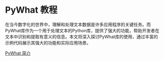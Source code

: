 # PyWhat 教程

<show-structure depth="2"/>

在当今数字化的世界中，理解和处理文本数据是许多应用程序的关键任务。而PyWhat库作为一个用于处理文本的Python库，提供了强大的功能，帮助开发者在文本中识别和提取有意义的信息。本文将深入探讨PyWhat库的使用，通过丰富的示例代码展示其强大的功能和实际应用场景。


<seealso>
<category ref="ref_docs">
    <a href="https://mp.weixin.qq.com/s/OUCnJz4zd5qZ6HyIUgtiYw">PyWhat 简介</a>
</category>
<category ref="ref_github">
</category>
<category ref="ref_issues"></category>
<category ref="ref_hf"></category>
<category ref="ref_ms"></category>
</seealso>
